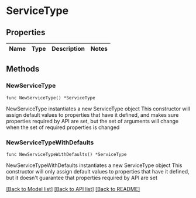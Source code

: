 # ServiceType

## Properties

Name | Type | Description | Notes
------------ | ------------- | ------------- | -------------

## Methods

### NewServiceType

`func NewServiceType() *ServiceType`

NewServiceType instantiates a new ServiceType object
This constructor will assign default values to properties that have it defined,
and makes sure properties required by API are set, but the set of arguments
will change when the set of required properties is changed

### NewServiceTypeWithDefaults

`func NewServiceTypeWithDefaults() *ServiceType`

NewServiceTypeWithDefaults instantiates a new ServiceType object
This constructor will only assign default values to properties that have it defined,
but it doesn't guarantee that properties required by API are set


[[Back to Model list]](../README.md#documentation-for-models) [[Back to API list]](../README.md#documentation-for-api-endpoints) [[Back to README]](../README.md)


